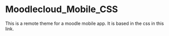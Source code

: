 # Moodlecloud_Mobile_CSS
This is a remote theme for a moodle mobile app.
It is based in the css in this link.

